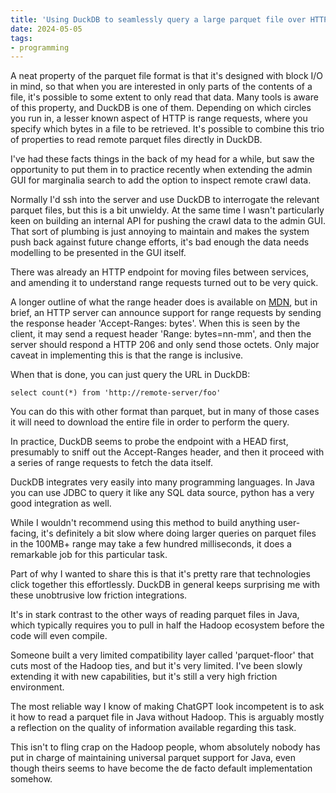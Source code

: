 ```yaml
---
title: 'Using DuckDB to seamlessly query a large parquet file over HTTP'
date: 2024-05-05
tags:
- programming
---
```


A neat property of the parquet file format is that it's designed with block I/O in mind,
so that when you are interested in only parts of the contents of a file, it's possible to
some extent to only read that data.  Many tools is aware of this property, and DuckDB
is one of them. Depending on which circles you run in, a lesser known aspect of HTTP 
is range requests, where you specify which bytes in a file to be retrieved.  It's possible
to combine this trio of properties to read remote parquet files directly in DuckDB.

I've had these facts things in the back of my head for a while, but saw the opportunity 
to put them in to practice recently when extending the admin GUI for marginalia search 
to add the option to inspect remote crawl data. 

Normally I'd ssh into the server and use DuckDB to interrogate the relevant parquet files,
but this is a bit unwieldy.  At the same time I wasn't particularly keen on building an 
internal API for pushing the crawl data to the admin GUI.  That sort of plumbing is just 
annoying to maintain and makes the system push back against future change efforts, it's 
bad enough the data needs modelling to be presented in the GUI itself. 

There was already an HTTP endpoint for moving files between services, and amending it to 
understand range requests turned out to be very quick.  

A longer outline of what the range header does is available on [MDN](https://developer.mozilla.org/en-US/docs/Web/HTTP/Range_requests), 
but in brief, an HTTP server can announce support for range requests by sending the response header 
'Accept-Ranges: bytes'.  When this is seen by the client, it may send a request header 
'Range: bytes=nn-mm',  and then the server should respond a HTTP 206 and only send those 
octets.  Only major caveat in implementing this is that the range is inclusive. 

When that is done, you can just query the URL in DuckDB: 

```
select count(*) from 'http://remote-server/foo'
```

You can do this with other format than parquet, but in many of those cases it will need 
to download the entire file in order to perform the query.

In practice, DuckDB seems to probe the endpoint with a HEAD first, presumably to sniff out 
the Accept-Ranges header, and then it proceed with a series of range requests to fetch the 
data itself. 

DuckDB integrates very easily into many programming languages.  In Java you can use 
JDBC to query it like any SQL data source, python has a very good integration as well.

While I wouldn't recommend using this method to build anything user-facing, it's 
definitely a bit slow where doing larger queries on parquet files in the 100MB+ 
range may take a few hundred milliseconds, it does a remarkable job for this 
particular task.  

Part of why I wanted to share this is that it's pretty rare that technologies 
click together this effortlessly.  DuckDB in general keeps surprising me with
these unobtrusive low friction integrations.  

It's in stark contrast to the other ways of reading parquet files in Java, 
which typically requires you to pull in half the Hadoop ecosystem before the code will 
even compile.  

Someone built a very limited compatibility layer called 'parquet-floor' 
that cuts most of the Hadoop ties, and but it's very limited.  I've been slowly 
extending it with new capabilities, but it's still a very high friction environment.  

The most reliable way I know of making ChatGPT look incompetent is to ask it how to
read a parquet file in Java without Hadoop.  This is arguably mostly a reflection on
the quality of information available regarding this task.

This isn't to fling crap on the Hadoop people, whom absolutely nobody has put in charge 
of maintaining universal parquet support for Java, even though theirs seems to have become 
the de facto default implementation somehow. 


